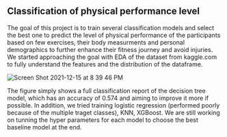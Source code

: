 ## Classification of physical performance level

The goal of this project is to train several classification models and select the best one to predict the level of physical performance of the participants based on few exercises, their body measurments and personal demographics to further enhance their fitness journey and avoid injuries. We started approaching the goal with EDA of the dataset from kaggle.com to fully understand the features and the distribution of the dataframe.

![Screen Shot 2021-12-15 at 8 39 46 PM](https://user-images.githubusercontent.com/32347958/146240853-317944ac-a9a7-41ba-aeea-bfaa8a984823.png)

The figure simply shows a full classification report of the decision tree model, which has an accuracy of 0.574 and aiming to improve it more if possible.
In addition, we tried training logistic regression (performed poorly because of the multiple traget classes), KNN, XGBoost. We are still working on tunning the hyper parameters for each model to choose the best baseline model at the end.
